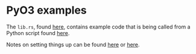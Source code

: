 # PyO3 examples

The `lib.rs`, found [here](https://github.com/saidvandeklundert/pyo3/blob/main/pyo3/src/lib.rs), contains example code that is being called from a Python script found [here](https://github.com/saidvandeklundert/pyo3/blob/main/pyo3/example.py).

Notes on setting things up can be found [here](https://github.com/PyO3/pyo3) or [here](https://pyo3.rs/v0.15.0/).

